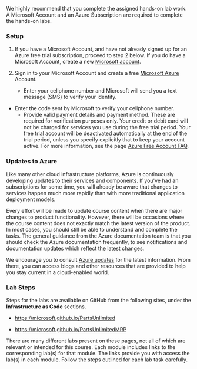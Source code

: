 We highly recommend that you complete the assigned hands-on lab work. A Microsoft Account and an Azure Subscription are required to complete the hands-on labs.

### Setup

1. If you have a Microsoft Account, and have not already signed up for an Azure free trial subscription, proceed to step 2 below. If you do have a Microsoft Account, create a new [Microsoft account](https://aka.ms/edx-devops200.4x-msa).

2. Sign in to your Microsoft Account and create a free [Microsoft Azure](https://aka.ms/edx-devops200.4x-az2) Account.
	- Enter your cellphone number and Microsoft will send you a text message (SMS) to verify your identity.
  - Enter the code sent by Microsoft to verify your cellphone number.
	- Provide valid payment details and payment method. These are required for verification purposes only. Your credit or debit card will not be charged for services you use during the free trial period. Your free trial account will be deactivated automatically at the end of the trial period, unless you specify explicitly that to keep your account active. For more information, see the page [Azure Free Account FAQ](https://azure.microsoft.com/en-us/free/free-account-faq/).

### Updates to Azure

Like many other cloud infrastructure platforms, Azure is continuously developing updates to their services and components. If you've had an subscriptions for some time, you will already be aware that changes to services happen much more rapidly than with more traditional application deployment models.

Every effort will be made to update course content when there are major changes to product functionality. However, there will be occasions where the course content does not exactly match the latest version of the product. In most cases, you should still be able to understand and complete the tasks. The general guidance from the Azure documentation team is that you should check the Azure documentation frequently, to see notifications and documentation updates which reflect the latest changes.

 We encourage you to consult [Azure updates](https://azure.microsoft.com/en-us/updates/) for the latest information. From there, you can access blogs and other resources that are provided to help you stay current in a cloud-enabled world.

### Lab Steps
Steps for the labs are available on GitHub from the following sites, under the **Infrastructure as Code** sections.

- <p><a href="https://microsoft.github.io/PartsUnlimited" title="" target="_blank">https://microsoft.github.io/PartsUnlimited</a></p>
- <p><a href="https://microsoft.github.io/PartsUnlimitedMRP" title="" target="_blank">https://microsoft.github.io/PartsUnlimitedMRP</a></p>

There are many different labs present on these pages, not all of which are relevant or intended for this course. Each module includes links to the corresponding lab(s) for that module. The links provide you with access the lab(s) in each module. Follow the steps outlined for each lab task carefully.
